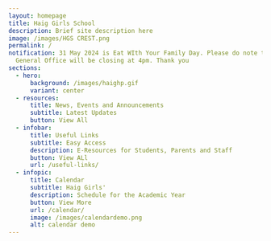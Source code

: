 ```yaml
---
layout: homepage
title: Haig Girls School
description: Brief site description here
image: /images/HGS CREST.png
permalink: /
notification: 31 May 2024 is Eat WIth Your Family Day. Please do note that
  General Office will be closing at 4pm. Thank you
sections:
  - hero:
      background: /images/haighp.gif
      variant: center
  - resources:
      title: News, Events and Announcements
      subtitle: Latest Updates
      button: View All
  - infobar:
      title: Useful Links
      subtitle: Easy Access
      description: E-Resources for Students, Parents and Staff
      button: View ALl
      url: /useful-links/
  - infopic:
      title: Calendar
      subtitle: Haig Girls'
      description: Schedule for the Academic Year
      button: View More
      url: /calendar/
      image: /images/calendardemo.png
      alt: calendar demo
---
```


